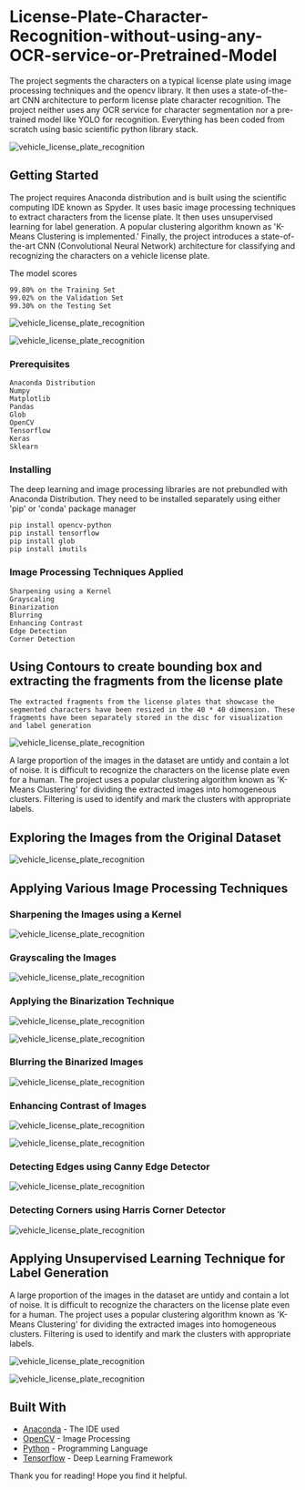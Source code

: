 # License-Plate-Character-Recognition-without-using-any-OCR-service-or-Pretrained-Model

The project segments the characters on a typical license plate using image processing techniques and the opencv library. It then uses a state-of-the-art CNN architecture to perform license plate character recognition. The project neither uses any OCR service for character segmentation nor a pre-trained model like YOLO for recognition. Everything has been coded from scratch using basic scientific python library stack.

![vehicle_license_plate_recognition](https://github.com/iamrahul29/License-Plate-Character-Recognition-without-using-any-OCR-service-or-Pretrained-Model/blob/master/images/final_prediction.png)

## Getting Started

The project requires Anaconda distribution and is built using the scientific computing IDE known as Spyder. It uses basic image processing techniques to extract characters from the license plate. It then uses unsupervised learning for label generation. A popular clustering algorithm known as 'K-Means Clustering is implemented.' Finally, the project introduces a state-of-the-art CNN (Convolutional Neural Network) architecture for classifying and recognizing the characters on a vehicle license plate.

The model scores  

```
99.80% on the Training Set
99.02% on the Validation Set
99.30% on the Testing Set
```

![vehicle_license_plate_recognition](https://github.com/iamrahul29/License-Plate-Character-Recognition-without-using-any-OCR-service-or-Pretrained-Model/blob/master/images/train.png)

![vehicle_license_plate_recognition](https://github.com/iamrahul29/License-Plate-Character-Recognition-without-using-any-OCR-service-or-Pretrained-Model/blob/master/images/test.png)


### Prerequisites

```
Anaconda Distribution
Numpy
Matplotlib
Pandas
Glob
OpenCV
Tensorflow
Keras
Sklearn
```

### Installing

The deep learning and image processing libraries are not prebundled with Anaconda Distribution. They need to be installed separately using either 'pip' or 'conda' package manager

```
pip install opencv-python
pip install tensorflow
pip install glob
pip install imutils
```

### Image Processing Techniques Applied

```
Sharpening using a Kernel
Grayscaling
Binarization
Blurring
Enhancing Contrast
Edge Detection
Corner Detection
```

## Using Contours to create bounding box and extracting the fragments from the license plate

```
The extracted fragments from the license plates that showcase the segmented characters have been resized in the 40 * 40 dimension. These fragments have been separately stored in the disc for visualization and label generation
```

![vehicle_license_plate_recognition](https://github.com/iamrahul29/License-Plate-Character-Recognition-without-using-any-OCR-service-or-Pretrained-Model/blob/master/images/segmented_chars.png)

A large proportion of the images in the dataset are untidy and contain a lot of noise. It is difficult to recognize the characters on the license plate even for a human.
The project uses a popular clustering algorithm known as 'K-Means Clustering' for dividing the extracted images into homogeneous clusters. Filtering is used to identify and mark the clusters with appropriate labels. 

## Exploring the Images from the Original Dataset

![vehicle_license_plate_recognition](https://github.com/iamrahul29/License-Plate-Character-Recognition-without-using-any-OCR-service-or-Pretrained-Model/blob/master/images/original.png)

## Applying Various Image Processing Techniques

### Sharpening the Images using a Kernel

![vehicle_license_plate_recognition](https://github.com/iamrahul29/License-Plate-Character-Recognition-without-using-any-OCR-service-or-Pretrained-Model/blob/master/images/sharp_original.png)

### Grayscaling the Images

![vehicle_license_plate_recognition](https://github.com/iamrahul29/License-Plate-Character-Recognition-without-using-any-OCR-service-or-Pretrained-Model/blob/master/images/gray.png)

### Applying the Binarization Technique

![vehicle_license_plate_recognition](https://github.com/iamrahul29/License-Plate-Character-Recognition-without-using-any-OCR-service-or-Pretrained-Model/blob/master/images/binarized_gray_1.png)

![vehicle_license_plate_recognition](https://github.com/iamrahul29/License-Plate-Character-Recognition-without-using-any-OCR-service-or-Pretrained-Model/blob/master/images/binarized_gray_2.png)

### Blurring the  Binarized Images

![vehicle_license_plate_recognition](https://github.com/iamrahul29/License-Plate-Character-Recognition-without-using-any-OCR-service-or-Pretrained-Model/blob/master/images/blur_binarized_gray.png)

### Enhancing Contrast of Images

![vehicle_license_plate_recognition](https://github.com/iamrahul29/License-Plate-Character-Recognition-without-using-any-OCR-service-or-Pretrained-Model/blob/master/images/enhanced_contrast.png)

![vehicle_license_plate_recognition](https://github.com/iamrahul29/License-Plate-Character-Recognition-without-using-any-OCR-service-or-Pretrained-Model/blob/master/images/enhanced_binarized.png)

### Detecting Edges using Canny Edge Detector

![vehicle_license_plate_recognition](https://github.com/iamrahul29/License-Plate-Character-Recognition-without-using-any-OCR-service-or-Pretrained-Model/blob/master/images/edge_images.png)

### Detecting Corners using Harris Corner Detector

![vehicle_license_plate_recognition](https://github.com/iamrahul29/License-Plate-Character-Recognition-without-using-any-OCR-service-or-Pretrained-Model/blob/master/images/corner.png)


## Applying Unsupervised Learning Technique for Label Generation

A large proportion of the images in the dataset are untidy and contain a lot of noise. It is difficult to recognize the characters on the license plate even for a human.
The project uses a popular clustering algorithm known as 'K-Means Clustering' for dividing the extracted images into homogeneous clusters. Filtering is used to identify and mark the clusters with appropriate labels. 

![vehicle_license_plate_recognition](https://github.com/iamrahul29/License-Plate-Character-Recognition-without-using-any-OCR-service-or-Pretrained-Model/blob/master/images/label.png)

![vehicle_license_plate_recognition](https://github.com/iamrahul29/License-Plate-Character-Recognition-without-using-any-OCR-service-or-Pretrained-Model/blob/master/images/label_1.png)

## Built With

* [Anaconda](https://www.anaconda.com/) - The IDE used
* [OpenCV](https://opencv.org/) - Image Processing
* [Python](https://www.python.org/) - Programming Language
* [Tensorflow](https://www.tensorflow.org/) - Deep Learning Framework

Thank you for reading!
Hope you find it helpful.
